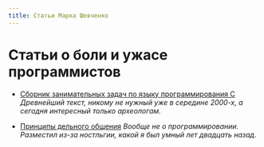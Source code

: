 ```yaml
---
title: Статьи Марка Шевченко
---
```

# Статьи о боли и ужасе программистов

* [Сборник занимательных задач по языку программирования C](c-book-of-problems)
  *Древнейший текст, никому не нужный уже в середине 2000-х, а сегодня интересный только археологам.*

* [Принципы дельного общения](efficient-communication-principles)
  *Вообще не о программировании. Разместил из-за ностльгии, какой я был умный лет двадцать назад.*
